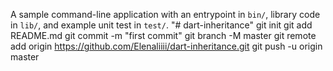 A sample command-line application with an entrypoint in `bin/`, library code
in `lib/`, and example unit test in `test/`.
"# dart-inheritance"   git init  git add README.md  git commit -m "first commit"  git branch -M master  git remote add origin https://github.com/Elenaliiii/dart-inheritance.git  git push -u origin master
